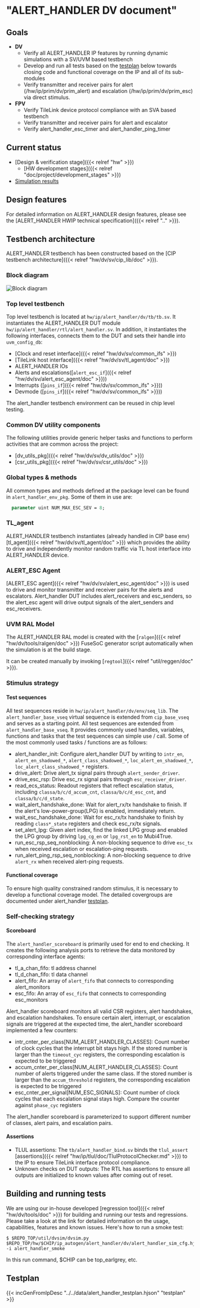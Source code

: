 # "ALERT_HANDLER DV document"

## Goals
* **DV**
  * Verify all ALERT_HANDLER IP features by running dynamic simulations with a SV/UVM based testbench
  * Develop and run all tests based on the [testplan](#testplan) below towards closing code and functional coverage on the IP and all of its sub-modules
  * Verify transmitter and receiver pairs for alert (/hw/ip/prim/dv/prim_alert) and escalation (/hw/ip/prim/dv/prim_esc) via direct stimulus.
* **FPV**
  * Verify TileLink device protocol compliance with an SVA based testbench
  * Verify transmitter and receiver pairs for alert and escalator
  * Verify alert_handler_esc_timer and alert_handler_ping_timer

## Current status
* [Design & verification stage]({{< relref "hw" >}})
  * [HW development stages]({{< relref "doc/project/development_stages" >}})
* [Simulation results](https://reports.opentitan.org/hw/ip/alert_handler/dv/latest/results.html)

## Design features
For detailed information on ALERT_HANDLER design features, please see the [ALERT_HANDLER HWIP technical specification]({{< relref ".." >}}).

## Testbench architecture
ALERT_HANDLER testbench has been constructed based on the [CIP testbench architecture]({{< relref "hw/dv/sv/cip_lib/doc" >}}).

### Block diagram
![Block diagram](tb.svg)

### Top level testbench
Top level testbench is located at `hw/ip/alert_handler/dv/tb/tb.sv`. It instantiates the ALERT_HANDLER DUT module `hw/ip/alert_handler/rtl/alert_handler.sv`.
In addition, it instantiates the following interfaces, connects them to the DUT and sets their handle into `uvm_config_db`:
* [Clock and reset interface]({{< relref "hw/dv/sv/common_ifs" >}})
* [TileLink host interface]({{< relref "hw/dv/sv/tl_agent/doc" >}})
* ALERT_HANDLER IOs
* Alerts and escalations([`alert_esc_if`]({{< relref "hw/dv/sv/alert_esc_agent/doc" >}}))
* Interrupts ([`pins_if`]({{< relref "hw/dv/sv/common_ifs" >}}))
* Devmode ([`pins_if`]({{< relref "hw/dv/sv/common_ifs" >}}))

The alert_handler testbench environment can be reused in chip level testing.

### Common DV utility components
The following utilities provide generic helper tasks and functions to perform activities that are common across the project:
* [dv_utils_pkg]({{< relref "hw/dv/sv/dv_utils/doc" >}})
* [csr_utils_pkg]({{< relref "hw/dv/sv/csr_utils/doc" >}})

### Global types & methods
All common types and methods defined at the package level can be found in
`alert_handler_env_pkg`. Some of them in use are:
```systemverilog
  parameter uint NUM_MAX_ESC_SEV = 8;
```

### TL_agent
ALERT_HANDLER testbench instantiates (already handled in CIP base env) [tl_agent]({{< relref "hw/dv/sv/tl_agent/doc" >}})
which provides the ability to drive and independently monitor random traffic via
TL host interface into ALERT_HANDLER device.

### ALERT_ESC Agent
[ALERT_ESC agent]({{< relref "hw/dv/sv/alert_esc_agent/doc" >}}) is used to drive and monitor transmitter and receiver pairs for the alerts and escalators.
Alert_handler DUT includes alert_receivers and esc_senders, so the alert_esc agent will drive output signals of the alert_senders and esc_receivers.

### UVM RAL Model
The ALERT_HANDLER RAL model is created with the [`ralgen`]({{< relref "hw/dv/tools/ralgen/doc" >}}) FuseSoC generator script automatically when the simulation is at the build stage.

It can be created manually by invoking [`regtool`]({{< relref "util/reggen/doc" >}}).

### Stimulus strategy
#### Test sequences
All test sequences reside in `hw/ip/alert_handler/dv/env/seq_lib`.
The `alert_handler_base_vseq` virtual sequence is extended from `cip_base_vseq` and serves as a starting point.
All test sequences are extended from `alert_handler_base_vseq`.
It provides commonly used handles, variables, functions and tasks that the test sequences can simple use / call.
Some of the most commonly used tasks / functions are as follows:
* alert_handler_init: Configure alert_handler DUT by writing to `intr_en`, `alert_en_shadowed_*`, `alert_class_shadowed_*`, `loc_alert_en_shadowed_*`, `loc_alert_class_shadowed_*` registers.
* drive_alert: Drive alert_tx signal pairs through `alert_sender_driver`.
* drive_esc_rsp: Drive esc_rx signal pairs through `esc_receiver_driver`.
* read_ecs_status: Readout registers that reflect escalation status, including `classa/b/c/d_accum_cnt`, `classa/b/c/d_esc_cnt`, and `classa/b/c/d_state`.
* wait_alert_handshake_done: Wait for alert_rx/tx handshake to finish. If the alert's low-power-group(LPG) is enabled, immediately return.
* wait_esc_handshake_done: Wait for esc_rx/tx handshake to finish by reading `class*_state` registers and check esc_rx/tx signals.
* set_alert_lpg: Given alert index, find the linked LPG group and enabled the LPG group by driving `lpg_cg_en` or `lpg_rst_en` to Mubi4True.
* run_esc_rsp_seq_nonblocking: A non-blocking sequence to drive `esc_tx` when received escalation or escalation-ping requests.
* run_alert_ping_rsp_seq_nonblocking: A non-blocking sequence to drive `alert_rx` when received alert-ping requests.

#### Functional coverage
To ensure high quality constrained random stimulus, it is necessary to develop a functional coverage model.
The detailed covergroups are documented under alert_handler [testplan](#testplan).

### Self-checking strategy
#### Scoreboard
The `alert_handler_scoreboard` is primarily used for end to end checking.
It creates the following analysis ports to retrieve the data monitored by corresponding interface agents:
* tl_a_chan_fifo: tl address channel
* tl_d_chan_fifo: tl data channel
* alert_fifo:     An array of `alert_fifo` that connects to corresponding alert_monitors
* esc_fifo:       An array of `esc_fifo` that connects to corresponding esc_monitors

Alert_handler scoreboard monitors all valid CSR registers, alert handshakes, and escalation handshakes.
To ensure certain alert, interrupt, or escalation signals are triggered at the expected time, the alert_handler scoreboard implemented a few counters:
* intr_cnter_per_class[NUM_ALERT_HANDLER_CLASSES]: Count number of clock cycles that the interrupt bit stays high.
  If the stored number is larger than the `timeout_cyc` registers, the corresponding escalation is expected to be triggered
* accum_cnter_per_class[NUM_ALERT_HANDLER_CLASSES]: Count number of alerts triggered under the same class.
  If the stored number is larger than the `accum_threshold` registers, the corresponding escalation is expected to be triggered
* esc_cnter_per_signal[NUM_ESC_SIGNALS]: Count number of clock cycles that each escalation signal stays high.
  Compare the counter against `phase_cyc` registers

The alert_handler scoreboard is parameterized to support different number of classes, alert pairs, and escalation pairs.

#### Assertions
* TLUL assertions: The `tb/alert_handler_bind.sv` binds the `tlul_assert` [assertions]({{< relref "hw/ip/tlul/doc/TlulProtocolChecker.md" >}}) to the IP to ensure TileLink interface protocol compliance.
* Unknown checks on DUT outputs: The RTL has assertions to ensure all outputs are initialized to known values after coming out of reset.

## Building and running tests
We are using our in-house developed [regression tool]({{< relref "hw/dv/tools/doc" >}}) for building and running our tests and regressions.
Please take a look at the link for detailed information on the usage, capabilities, features and known issues.
Here's how to run a smoke test:
```console
$ $REPO_TOP/util/dvsim/dvsim.py $REPO_TOP/hw/$CHIP/ip_autogen/alert_handler/dv/alert_handler_sim_cfg.hjson -i alert_handler_smoke
```
In this run command, $CHIP can be top_earlgrey, etc.

## Testplan
{{< incGenFromIpDesc "../../data/alert_handler_testplan.hjson" "testplan" >}}
